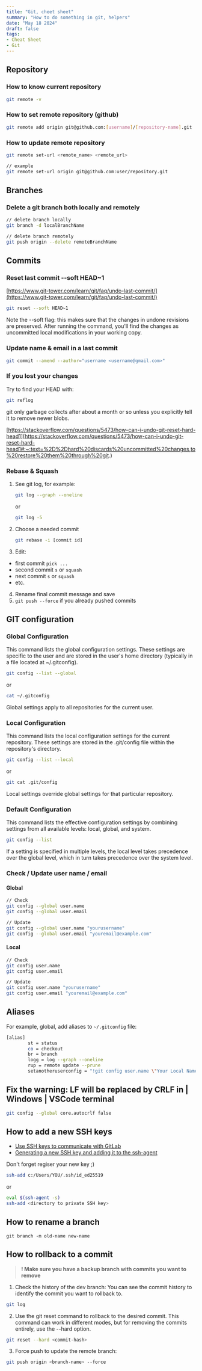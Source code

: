 ```yaml
---
title: "Git, cheet sheet"
summary: "How to do something in git, helpers"
date: "May 18 2024"
draft: false
tags:
- Cheat Sheet
- Git
---
```


## Repository

### How to know current repository

```bash
git remote -v
```

### How to set remote repository (github)

```bash
git remote add origin git@github.com:[username]/[repository-name].git
```

### How to update remote repository

```bash
git remote set-url <remote_name> <remote_url>

// example
git remote set-url origin git@github.com:user/repository.git
```


## Branches

### Delete a git branch both locally and remotely

```bash
// delete branch locally
git branch -d localBranchName

// delete branch remotely
git push origin --delete remoteBranchName
```

## Commits 
### Reset last commit --soft HEAD~1

[https://www.git-tower.com/learn/git/faq/undo-last-commit/](https://www.git-tower.com/learn/git/faq/undo-last-commit/)

```bash
git reset --soft HEAD~1
```

Note the --soft flag: this makes sure that the changes in undone revisions are preserved. After running the command, you'll find the changes as uncommitted local modifications in your working copy.

### Update name & email in a last commit

```bash
git commit --amend --author="username <username@gmail.com>"
```

### If you lost your changes

Try to find your HEAD with:
```bash
git reflog
```
git only garbage collects after about a month or so unless you explicitly tell it to remove newer blobs.

[https://stackoverflow.com/questions/5473/how-can-i-undo-git-reset-hard-head1](https://stackoverflow.com/questions/5473/how-can-i-undo-git-reset-hard-head1#:~:text=%2D%2Dhard%20discards%20uncommitted%20changes,to%20restore%20them%20through%20git.)

### Rebase & Squash

1. See git log, for example:
	```bash
	git log --graph --oneline
	``` 
	or
	```bash
	git log -5
	``` 
2. Choose a needed commit
	```bash
	git rebase -i [commit id]
	```

3. Edit: 
- first commit ```pick ...```
- second commit ```s``` or ```squash```
- next commit ```s``` or ```squash```
- etc.
4. Rename final commit message and save
5. ```git push --force``` if you already pushed commits

## GIT configuration

### Global Configuration
This command lists the global configuration settings. These settings are specific to the user and are stored in the user's home directory (typically in a file located at ~/.gitconfig).
```bash
git config --list --global
``` 
or
```bash
cat ~/.gitconfig
```
Global settings apply to all repositories for the current user.

### Local Configuration
This command lists the local configuration settings for the current repository. These settings are stored in the .git/config file within the repository's directory.

```bash
git config --list --local
```
or
```bash
git cat .git/config
```
Local settings override global settings for that particular repository.

### Default Configuration

This command lists the effective configuration settings by combining settings from all available levels: local, global, and system.

```bash
git config --list
```

If a setting is specified in multiple levels, the local level takes precedence over the global level, which in turn takes precedence over the system level.


### Check / Update user name / email

#### Global

```bash
// Check
git config --global user.name
git config --global user.email 

// Update
git config --global user.name "yourusername"
git config --global user.email "youremail@example.com"

```

#### Local

```bash
// Check 
git config user.name
git config user.email

// Update
git config user.name "yourusername"
git config user.email "youremail@example.com"
```


## Aliases

For example, global, add aliases to ```~/.gitconfig``` file:

```bash
[alias]
        st = status
        co = checkout
        br = branch
        logg = log --graph --oneline
        rup = remote update --prune
        setanotheruserconfig = "!git config user.name \"Your Local Name\" && git config user.email \"your.local.email@example.com\""
```

## Fix the warning: LF will be replaced by CRLF in <filename> | Windows | VSCode terminal
```bash
git config --global core.autocrlf false
```

## How to add a new SSH keys

- [Use SSH keys to communicate with GitLab](https://docs.gitlab.com/ee/user/ssh.html)
- [Generating a new SSH key and adding it to the ssh-agent](https://docs.github.com/en/authentication/connecting-to-github-with-ssh/generating-a-new-ssh-key-and-adding-it-to-the-ssh-agent)

Don't forget regiser your new key ;)
```bash
ssh-add c:/Users/YOU/.ssh/id_ed25519
```
or

```bash
eval $(ssh-agent -s)
ssh-add <directory to private SSH key>
```


## How to rename a branch

```git branch -m old-name new-name```

## How to rollback to a commit

> **! Make sure you have a backup branch with commits you want to remove**

1. Check the history of the dev branch: You can see the commit history to identify the commit you want to rollback to.
```bash
git log
```
2. Use the git reset command to rollback to the desired commit. This command can work in different modes, but for removing the commits entirely, use the --hard option.
```bash
git reset --hard <commit-hash>
```

3. Force push to update the remote branch:
```bash
git push origin <branch-name> --force
```